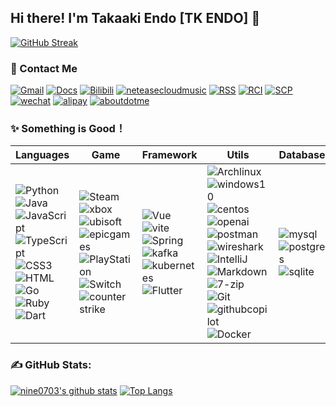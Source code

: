 ## Hi there! I'm Takaaki Endo [TK ENDO] 👋

[![GitHub Streak](https://github-readme-streak-stats.herokuapp.com?user=TK%20ENDO&hide_border=true&border_radius=1.6&card_width=800)](#none)

### 📧 Contact Me
[![Gmail](https://img.shields.io/badge/Gmail-313131.svg?logo=gmail&logoColor=EA4335)](#none)
[![Docs](https://img.shields.io/badge/Blogger-3178C6.svg?logo=blogger&logoColor=white)](http://nine0703.github.io/docsify_java_docs)
[![Bilibili](https://img.shields.io/badge/Bilibili-FF6666.svg?logo=bilibili&logoColor=white)](#none)
[![neteasecloudmusic](https://img.shields.io/badge/Music-D43C33.svg?logo=neteasecloudmusic&logoColor=white)](#none)
[![RSS](https://img.shields.io/badge/RSS-FFA500.svg?logo=rss&logoColor=white)](RSS)
[![RCI](https://img.shields.io/badge/RCI%20Labarary-313131.svg?logo=unitednations&logoColor=white)](#)
[![SCP](https://img.shields.io/badge/SCP-FFFFFF.svg?logo=scpfoundation&logoColor=black)](#none)
[![wechat](https://img.shields.io/badge/Wechat%20Pay-07C160.svg?logo=wechat&logoColor=white)](weechatQRcode.jpg)
[![alipay](https://img.shields.io/badge/Alipay-1677FF.svg?logo=alipay&logoColor=white)](alipayQRcode.jpg)
[![aboutdotme](https://img.shields.io/badge/About%20Me-333333.svg?logo=aboutdotme&logoColor=white)](https://nine0703.github.io/nine0703/)

### ✨ Something is Good！
| Languages| Game| Framework | Utils  | Database  |
| ----------------------------------------------- | ------------------------------------------------------------ | ------------------------------------------------------------ | ------------------------------------------------------------ | ------------------------------------------------------------ |
| ![Python](https://img.shields.io/badge/Python-14354C.svg?logo=python&logoColor=white) ![Java](https://img.shields.io/badge/Java-EE4C2C.svg?logo=coffeescript&logoColor=white) ![JavaScript](https://img.shields.io/badge/JavaScript-F7DF1E?logo=JavaScript&logoColor=333) ![TypeScript](https://img.shields.io/badge/TypeScript-3178C6?logo=TypeScript&logoColor=fff) ![CSS3](https://img.shields.io/badge/CSS3-1572B6?logo=CSS3&logoColor=fff) ![HTML](https://img.shields.io/badge/HTML-239120.svg?logo=html5&logoColor=white) ![Go](https://img.shields.io/badge/Go-00ADD8.svg?logo=go&logoColor=white) ![Ruby](https://img.shields.io/badge/Ruby-CC342D.svg?logo=ruby&logoColor=white) ![Dart](https://img.shields.io/badge/Dart-0175C2.svg?logo=dart&logoColor=white) | ![Steam](https://img.shields.io/badge/Steam-313131.svg?logo=steam&logoColor=white) ![xbox](https://img.shields.io/badge/Xbox-107C10.svg?logo=xbox&logoColor=white) ![ubisoft](https://img.shields.io/badge/Ubisoft-313131.svg?logo=ubisoft&logoColor=white) ![epicgames](https://img.shields.io/badge/Epic-313131.svg?logo=epicgames) ![PlayStation](https://img.shields.io/badge/PlayStation-003791.svg?logo=playstation&logoColor=white) ![Switch](https://img.shields.io/badge/Switch-E60012.svg?logo=nintendo-switch&logoColor=white) ![counter strike](https://img.shields.io/badge/Counter%20strike-313131.svg?logo=counter-strike) | ![Vue](https://img.shields.io/badge/Vue-35495e.svg?logo=vue.js&logoColor=4FC08D) ![vite](https://img.shields.io/badge/Vite-646CFF.svg?logo=vite&logoColor=white) ![Spring](https://img.shields.io/badge/Spring-6DB33F.svg?logo=spring&logoColor=white) ![kafka](https://img.shields.io/badge/Kafka-313131.svg?logo=apachekafka&logoColor=white) ![kubernetes](https://img.shields.io/badge/Kubernetes-326CE5.svg?logo=kubernetes&logoColor=white) ![Flutter](https://img.shields.io/badge/Flutter-02569B.svg?logo=flutter&logoColor=white) | ![Archlinux](https://img.shields.io/badge/Arch-313131?logo=archlinux&logoColor=red) ![windows10](https://img.shields.io/badge/22H2-0078D6?logo=windows10&logoColor=white) ![centos](https://img.shields.io/badge/CentOS-262577?logo=centos&logoColor=white) ![openai](https://img.shields.io/badge/ChatGPT-412991?logo=openai&logoColor=white) ![postman](https://img.shields.io/badge/Postman-FF6C37?logo=postman&logoColor=white) ![wireshark](https://img.shields.io/badge/WireShark-1679A7?logo=wireshark&logoColor=white) ![IntelliJ](https://img.shields.io/badge/IntelliJ-313131?logo=intellij-idea&logoColor=white) ![Markdown](https://img.shields.io/badge/Markdown-313131.svg?logo=markdown&logoColor=white) ![7-zip](https://img.shields.io/badge/7z-313131?logo=7zip&logoColor=white) ![Git](https://img.shields.io/badge/Git-313131?logo=git) ![githubcopilot](https://img.shields.io/badge/Copilot-313131?logo=githubcopilot) ![Docker](https://img.shields.io/badge/Docker-2496ED?logo=docker&logoColor=white) | ![mysql](https://img.shields.io/badge/MySQL-3e6e93.svg?logo=mysql&logoColor=white) ![postgres](https://img.shields.io/badge/Postgres-316192.svg?logo=postgreSQL&logoColor=white) ![sqlite](https://img.shields.io/badge/SQLite-07405e.svg?logo=sqlite&logoColor=white) |

### **✍️ GitHub Stats:**
[![nine0703's github stats](https://github-readme-stats.vercel.app/api?username=nine0703&show_icons=true&hide_title=true&count_private=true)](#none)
[![Top Langs](https://github-readme-stats.vercel.app/api/top-langs/?username=nine0703&layout=compact)](#none)


